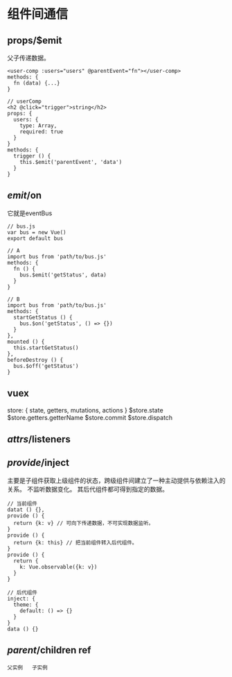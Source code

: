 # 组件间通信

## props/$emit

父子传递数据。

```
<user-comp :users="users" @parentEvent="fn"></user-comp>
methods: {
  fn (data) {...}
}

// userComp
<h2 @click="trigger">string</h2>
props: {
  users: {
    type: Array,
    required: true
  }
}
methods: {
  trigger () {
    this.$emit('parentEvent', 'data')
  }
}
```

## $emit/$on
它就是eventBus
```
// bus.js
var bus = new Vue()
export default bus

// A
import bus from 'path/to/bus.js'
methods: {
  fn () {
    bus.$emit('getStatus', data)
  }
}

// B
import bus from 'path/to/bus.js'
methods: {
  startGetStatus () {
    bus.$on('getStatus', () => {})
  }
},
mounted () {
  this.startGetStatus()
},
beforeDestroy () {
  bus.$off('getStatus')
}
```

## vuex

store: {
  state,
  getters,
  mutations,
  actions
}
$store.state
$store.getters.getterName
$store.commit
$store.dispatch

## $attrs/$listeners

## $provide/$inject

主要是子组件获取上级组件的状态，跨级组件间建立了一种主动提供与依赖注入的关系。
不监听数据变化。
其后代组件都可得到指定的数据。

```
// 当前组件
datat () {},
provide () {
  return {k: v} // 可向下传递数据，不可实现数据监听。
}
provide () {
  return {k: this} // 把当前组件转入后代组件。
}
provide () {
  return {
    k: Vue.observable({k: v})
  }
}

// 后代组件
inject: {
  theme: {
    default: () => {}
  }
}
data () {}
```
## $parent/$children ref
    父实例   子实例
